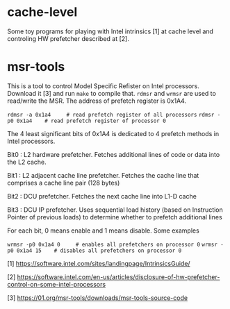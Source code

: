 # cache-level

Some toy programs for playing with Intel intrinsics [1] at cache level and controling HW prefetcher described at [2].



# msr-tools

This is a tool to control Model Specific Refister on Intel processors. Download it [3] and run `make` to compile that. `rdmsr` and `wrmsr` are used to read/write the MSR. The address of prefetch register is 0x1A4.

`rdmsr -a 0x1a4     # read prefetch register of all processors`
`rdmsr -p0 0x1a4    # read prefetch register of processor 0`

The 4 least significant bits of 0x1A4 is dedicated to 4 prefetch methods in Intel processors.

Bit0   : L2 hardware prefetcher. Fetches additional lines of code or data into the L2 cache.

Bit1   : L2 adjacent cache line prefetcher. Fetches the cache line that comprises a cache line pair (128 bytes)

Bit2   : DCU prefetcher. Fetches the next cache line into L1-D cache

Bit3   : DCU IP prefetcher. Uses sequential load history (based on Instruction Pointer of previous loads) to determine whether to prefetch additional lines

For each bit, 0 means enable and 1 means disable. Some examples

`wrmsr -p0 0x1a4 0     # enables all prefetchers on processor 0`
`wrmsr -p0 0x1a4 15    # disables all prefetchers on processor 0`


[1] https://software.intel.com/sites/landingpage/IntrinsicsGuide/

[2] https://software.intel.com/en-us/articles/disclosure-of-hw-prefetcher-control-on-some-intel-processors

[3] https://01.org/msr-tools/downloads/msr-tools-source-code
